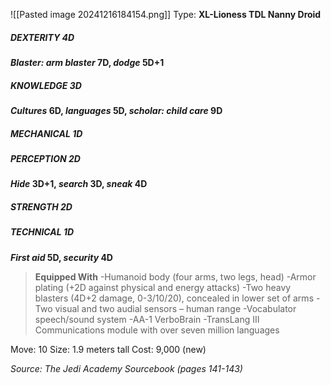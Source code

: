 ![[Pasted image 20241216184154.png]]
Type: **XL-Lioness TDL Nanny Droid**
##### DEXTERITY 4D
***Blaster: arm blaster* 7D, *dodge* 5D+1**
##### KNOWLEDGE 3D
***Cultures* 6D, *languages* 5D, *scholar: child care* 9D**
##### MECHANICAL 1D
##### PERCEPTION 2D
***Hide* 3D+1, *search* 3D, *sneak* 4D**
##### STRENGTH 2D
##### TECHNICAL 1D
***First aid* 5D, *security* 4D**

> **Equipped With**
> -Humanoid body (four arms, two legs, head)
> -Armor plating (+2D against physical and energy attacks)
> -Two heavy blasters (4D+2 damage, 0-3/10/20), concealed in lower set of arms
> -Two visual and two audial sensors – human range
> -Vocabulator speech/sound system
> -AA-1 VerboBrain
> -TransLang III Communications module with over seven million languages

Move: 10
Size: 1.9 meters tall
Cost: 9,000 (new)

*Source: The Jedi Academy Sourcebook (pages 141-143)*